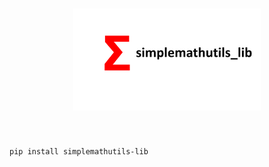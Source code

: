 <h1 align="center">
<img src="/images/lib-logo2.png" width="300">
</h1><br>


```powershell
pip install simplemathutils-lib
```
